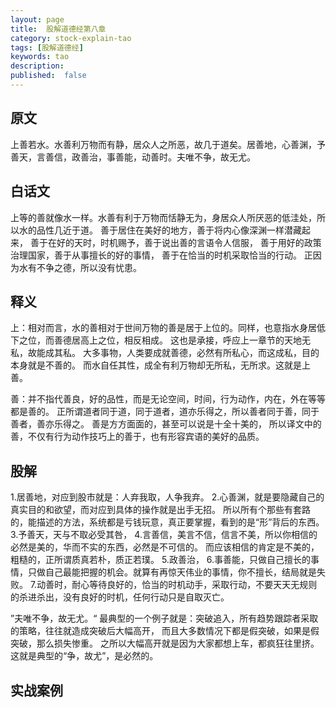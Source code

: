 ```yaml
---
layout: page
title:  股解道德经第八章
category: stock-explain-tao
tags: [股解道德经]
keywords: tao
description:
published:  false
---
```


## 原文
上善若水。水善利万物而有静，居众人之所恶，故几于道矣。居善地，心善渊，予善天，言善信，政善治，事善能，动善时。夫唯不争，故无尤。

## 白话文
上等的善就像水一样。水善有利于万物而恬静无为，身居众人所厌恶的低洼处，所以水的品性几近于道。
善于居住在美好的地方，善于将内心像深渊一样潜藏起来，
善于在好的天时，时机赐予，善于说出善的言语令人信服，
善于用好的政策治理国家，善于从事擅长的好的事情，
善于在恰当的时机采取恰当的行动。
正因为水有不争之德，所以没有忧患。
## 释义
上：相对而言，水的善相对于世间万物的善是居于上位的。同样，也意指水身居低下之位，而善德居高上之位，相反相成。
这也是承接，呼应上一章节的天地无私，故能成其私。
大多事物，人类要成就善德，必然有所私心，而这成私，目的本身就是不善的。
而水自任其性，成全有利万物却无所私，无所求。这就是上善。

善：并不指代善良，好的品性，而是无论空间，时间，行为动作，内在，外在等等都是善的。
正所谓道者同于道，同于道者，道亦乐得之，所以善者同于善，同于善者，善亦乐得之。
善是方方面面的，甚至可以说是十全十美的，
所以译文中的善，不仅有行为动作技巧上的善于，也有形容宾语的美好的品质。

## 股解
1.居善地，对应到股市就是：人弃我取，人争我弃。
2.心善渊，就是要隐藏自己的真实目的和欲望，而对应到具体的操作就是出手无招。
所以所有个那些有套路的，能描述的方法，系统都是亏钱玩意，真正要掌握，看到的是“形”背后的东西。
3.予善天，天与不取必受其咎，
4.言善信，美言不信，信言不美，所以你相信的必然是美的，华而不实的东西，必然是不可信的。
而应该相信的肯定是不美的，粗糙的，正所谓质真若朴，质正若璞。
5.政善治，
6.事善能，只做自己擅长的事情，只做自己最能把握的机会。就算有再惊天伟业的事情，你不擅长，结局就是失败。
7.动善时，耐心等待良好的，恰当的时机动手，采取行动，不要天天无规则的杀进杀出，没有良好的时机，任何行动只是自取灭亡。

”夫唯不争，故无尤。“
最典型的一个例子就是：突破追入，所有趋势跟踪者采取的策略，往往就造成突破后大幅高开，
而且大多数情况下都是假突破，如果是假突破，那么损失惨重。
之所以大幅高开就是因为大家都想上车，都疯狂往里挤。
这就是典型的“争，故尤”，是必然的。
## 实战案例















